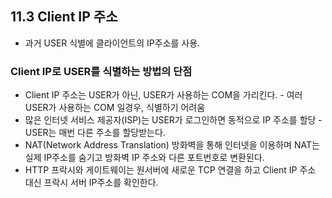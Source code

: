 ## 11.3 Client IP 주소
- 과거 USER 식별에 클라이언트의 IP주소를 사용.

### Client IP로 USER를 식별하는 방법의 단점
- Client IP 주소는 USER가 아닌, USER가 사용하는 COM을 가리킨다. - 여러 USER가 사용하는 COM 일경우, 식별하기 어려움
- 많은 인터넷 서비스 제공자(ISP)는 USER가 로그인하면 동적으로 IP 주소를 할당 - USER는 매번 다른 주소를 할당받는다.
- NAT(Network Address Translation) 방화벽을 통해 인터넷을 이용하며 NAT는 실제 IP주소를 숨기고 방화벽 IP 주소와 다른 포트번호로 변환된다.
- HTTP 프락시와 게이트웨이는 원서버에 새로운 TCP 연결을 하고 Client IP 주소 대신 프락시 서버 IP주소를 확인한다.


